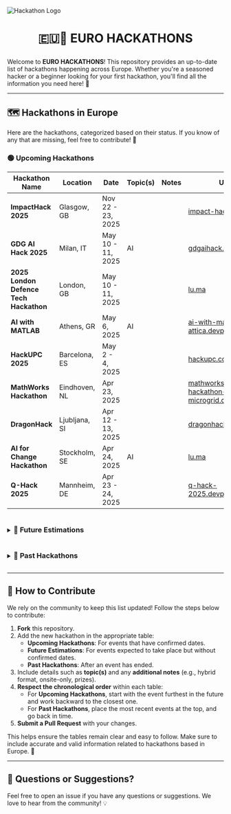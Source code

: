 ![Hackathon Logo](https://user-images.githubusercontent.com/36594527/117592199-10730800-b17b-11eb-84f8-4ffcae8116d4.png)

# <p align="center">🇪🇺🚀 EURO HACKATHONS</p>

Welcome to **EURO HACKATHONS**! This repository provides an up-to-date list of hackathons happening across Europe.
Whether you're a seasoned hacker or a beginner looking for your first hackathon, you'll find all the information you
need here! 🎉

---

## 🗺️ Hackathons in Europe

Here are the hackathons, categorized based on their status. If you know of any that are missing, feel free to
contribute! 🙌

<h3>🟢 Upcoming Hackathons</h3>

| Hackathon Name                         | Location      | Date              | Topic(s) | Notes | URL                                                                                             |
| -------------------------------------- | ------------- | ----------------- | -------- | ----- | ----------------------------------------------------------------------------------------------- |
| **ImpactHack 2025**                    | Glasgow, GB   | Nov 22 - 23, 2025 |          |       | [impact-hack.com](https://impact-hack.com/)                                                     |
| **GDG AI Hack 2025**                   | Milan, IT     | May 10 - 11, 2025 | AI       |       | [gdgaihack.com](https://www.gdgaihack.com/)                                                     |
| **2025 London Defence Tech Hackathon** | London, GB    | May 10 - 11, 2025 |          |       | [lu.ma](https://lu.ma/5obp6mve)                                                                 |
| **AI with MATLAB**                     | Athens, GR    | May 6, 2025       | AI       |       | [ai-with-matlab-west-attica.devpost.com](https://ai-with-matlab-west-attica.devpost.com/)       |
| **HackUPC 2025**                       | Barcelona, ES | May 2 - 4, 2025   |          |       | [hackupc.com](https://hackupc.com/)                                                             |
| **MathWorks Hackathon**                | Eindhoven, NL | Apr 23, 2025      |          |       | [mathworks-hackathon-microgrid.devpost.com](https://mathworks-hackathon-microgrid.devpost.com/) |
| **DragonHack**                         | Ljubljana, SI | Apr 12 - 13, 2025 |          |       | [dragonhack.si](https://dragonhack.si/)                                                         |
| **AI for Change Hackathon**            | Stockholm, SE | Apr 24, 2025      | AI       |       | [lu.ma](https://lu.ma/ctqhbtil)                                                                 |
| **Q-Hack 2025**                        | Mannheim, DE  | Apr 23 - 24, 2025 |          |       | [q-hack-2025.devpost.com](https://q-hack-2025.devpost.com/)                                     |

<details>
<summary><h3 style="display:inline-block">🔵 Future Estimations</h3></summary>

| Hackathon Name | Location   | Estimated Date  | Topic(s) | Notes  | URL                                       |
| -------------- | ---------- | --------------- | -------- | ------ | ----------------------------------------- |
| **HackZurich** | Zurich, CH | Mid Sep, 2025   |          | Onsite | [hackzurich.com](https://hackzurich.com/) |
| **ICHack UK**  | London, GB | Early Feb, 2026 |          | Onsite | [ichack.org](https://ichack.org/)         |

</details>

<details>
<summary><h3 style="display:inline-block">🔴 Past Hackathons</h3></summary>

| Hackathon Name                                                    | Location         | Date                 | Topic(s)    | Notes  | URL                                                                                                                     |
| ----------------------------------------------------------------- | ---------------- | -------------------- | ----------- | ------ | ----------------------------------------------------------------------------------------------------------------------- |
| **Brainhack Rome 2025**                                           | Rome, IT         | Apr 8 - 11, 2025     |             |        | [brainhackrome.github.io](https://brainhackrome.github.io/)                                                             |
| **Quackathon**                                                    | Dundee, GB       | Mar 8 - 9, 2025      |             |        | [ducs.dev](https://ducs.dev/)                                                                                           |
| **European Builders League**                                      | Milan, IT        | Mar 8 - 9, 2025      |             |        | [lu.ma](https://lu.ma/milan-ebl)                                                                                        |
| **LeedsHack 25**                                                  | Leeds, GB        | Feb 8 - 9, 2025      |             |        | [luucompsoc.co.uk](https://luucompsoc.co.uk/leedshack)                                                                  |
| **Royal Hackaway v8**                                             | Egham, GB        | Feb 8 - 9, 2025      |             |        | [royalhackaway.com](https://www.royalhackaway.com/)                                                                     |
| **{Tech: Berlin} AI Hackathon #3**                                | Berlin, DE       | Apr 5 - 6, 2025      | AI          |        | [lu.ma](https://lu.ma/tech-berlin)                                                                                      |
| **Hackathon: from LLMs to AGENTIC AI**                            | Paris, FR        | Apr 5 - 6, 2025      | AI          |        | [lu.ma](https://lu.ma/shun5uky)                                                                                         |
| **Dark Patterns AI Hackathon**                                    | Zurich, CH       | Apr 4 - 6, 2025      | AI          |        | [lu.ma](https://lu.ma/yf9l20g2)                                                                                         |
| **AI Hackathon**                                                  | Zurich, CH       | Apr 11, 2025         | AI          |        | [lu.ma](https://lu.ma/9cnht5pc)                                                                                         |
| **Mistral AI Robotics Hackathon**                                 | Paris, FR        | Apr 11, 2025         | AI          |        | [lu.ma](https://lu.ma/roboticshack)                                                                                     |
| **Delft Hackathon**                                               | Amsterdam, NL    | Apr 5, 2025          |             |        | [lu.ma](https://lu.ma/delft-ebl)                                                                                        |
| **Damm x EHub Hackathon**                                         | Barcelona, ES    | Apr 4, 2025          |             |        | [lu.ma](https://lu.ma/7d29o3hp)                                                                                         |
| **AI for Change Hackathon**                                       | Stockholm, SE    | Apr 2, 2025          |             |        | [lu.ma](https://lu.ma/ctqhbtil)                                                                                         |
| **EU Startup Policy Hackathon**                                   | Brussels, BE     | Mar 28, 2025         |             |        | [lu.ma](https://lu.ma/fulj9bp7)                                                                                         |
| **CODE HackDay**                                                  | Berlin, DE       | Mar 15, 2025         |             |        | [lu.ma](https://lu.ma/obori6kd)                                                                                         |
| **HackParty 2025**                                                | Rome, IT         | Mar 14, 2025         |             |        | [picampus.it](https://picampus.it/events/hackparty-2025/)                                                               |
| **Master Dev France**                                             | Paris, FC        | Mar 12, 2025         |             |        | [dev.events](https://dev.events/conferences/master-dev-de-france-hv4nlmbu)                                              |
| **AI for Connectivity Hackathon II: Building Resilient Networks** | Barcelona, ES    | Feb 28 - Mar 2, 2025 |             |        | [lablab.ai](https://lablab.ai/event/ai-for-connectivity-hackathon-building-resilient-networks)                          |
| **DUWiT Hacks**                                                   | Durham, GB       | Mar 1 - 2, 2025      |             |        | [duwithacks.com](https://duwithacks.com/)                                                                               |
| **IC Hack UK**                                                    | London, GB       | Feb 1 - 2, 2025      |             |        | [ichack.org](https://ichack.org/)                                                                                       |
| **Data-Driven VC Hackathon**                                      | Paris, FR        | Jan 15, 2025         |             |        | [lu.ma](https://lu.ma/v6gmtjf0)                                                                                         |
| **Berlin Builders x Buena Hackathon**                             | Berlin, DE       | Dec 14, 2024         |             |        | [lu.ma](https://lu.ma/18z0thox)                                                                                         |
| **AI Hack Night**                                                 | Berlin, DE       | Dec 12, 2024         |             |        | [lu.ma](https://lu.ma/hacknight-berlin-12-12-24)                                                                        |
| **AI with MATLAB**                                                | Thessaloniki, GR | Dec 10, 2024         |             |        | [aristotle-hackathon.devpost.com](https://aristotle-hackathon.devpost.com/)                                             |
| **Bio x AI Hack**                                                 | Paris, FR        | Dec 7, 2024          |             |        | [lu.ma](https://lu.ma/nmqgrfws)                                                                                         |
| **CODE HackDay**                                                  | Berlin, DE       | Dec 6, 2024          |             |        | [lu.ma](https://lu.ma/32h2czrx)                                                                                         |
| **LauzHack**                                                      | Lausanne, CH     | Nov 30 - Dec 1, 2024 |             |        | [lauzhack.com](https://lauzhack.com/)                                                                                   |
| **Llama Impact Hackathon**                                        | Rome, IT         | Nov 29 - Dec 1, 2024 | AI          | Hybrid | [lablab.ai](https://lablab.ai/event/llama-impact-hackathon-rome)                                                        |
| **Hack.Commit.Push**                                              | Lucerne, CH      | Nov 23, 2024         | Open Source |        | [dev.events](https://dev.events/conferences/hack-commit-push-dzq1ba1)                                                   |
| **Hack Day**                                                      | Cambridge, GB    | Oct 27, 2024         |             |        | [lu.ma](https://lu.ma/o07b5s8m)                                                                                         |
| **Cloudflight Coding Contest**                                    | Košice, SK       | Oct 25, 2024         |             |        | [codingcontest.org](https://register.codingcontest.org/listing/44-2024-10-25)                                           |
| **HacktoberFest**                                                 | Camerino, IT     | Oct 16, 2024         |             |        | [eventbrite.com](https://www.eventbrite.com/e/hacktoberfest-2024-tickets-1028950678177?aff=ebdssbdestsearch&keep_tld=1) |
| **GreatUniHack**                                                  | Manchester, GB   | Nov 9-10, 2024       |             |        | [greatunihack.com](https://greatunihack.com/)                                                                           |
| **Junction 2024**                                                 | Helsinki, FI     | Nov 8-10, 2024       |             |        | [junction.com](https://www.junction2024.com/)                                                                           |
| **UniHack**                                                       | Timisoara, RO    | Nov 7-10, 2024       |             |        | [unihack.eu](https://unihack.eu/)                                                                                       |
| **Hack START Munich**                                             | Munich, DE       | Dec 7 - 8, 2024      |             |        | [lu.ma](https://lu.ma/75nme2q3)                                                                                         |
| **IATA ONE Record Hackathon**                                     | Istanbul, TU     | Oct 5-6, 2024        |             |        | [devpost.com](https://onerecord-ist.devpost.com/?ref_feature=challenge&ref_medium=discover)                             |
| **IdeaHack!**                                                     | Vallendar, DE    | Oct 3-4, 2024        |             |        | [businessmeetstech.de](https://www.businessmeetstech.de/)                                                               |
| **ICHack UK**                                                     | London, GB       | Feb 3-4, 2024        |             |        | [ichack.org](https://ichack.org/)                                                                                       |
| **DurHack**                                                       | Durham, GB       | Nov 2-3, 2024        |             |        | [durhack.com](https://durhack.com/)                                                                                     |
| **Bio x AI**                                                      | London, GB       | Nov 2-3, 2024        |             |        | [lu.ma](https://lu.ma/nqem2kcg)                                                                                         |
| **WebVM: The hackathon II**                                       | Leeds, GB        | Apr 7 - 14, 2025     |             |        | [webvm-hackathon.devpost.com](https://webvm-hackathon.devpost.com/)                                                     |
| **European Defense Tech Hackathon**                               | Amsterdam, NL    | Mar 29 - 30, 2025    |             |        | [lu.ma](https://lu.ma/wl9nwnq2)                                                                                         |
| **birmingHack**                                                   | Birmingham, GB   | Mar 22 - 23, 2025    |             |        | [birminghack.com](https://birminghack.com/)                                                                             |
| **Hack of Tomorrow**                                              | Poznan, PL       | Mar 22 - 23, 2025    |             |        | [hack-of-tomorrow.devpost.com](https://hack-of-tomorrow.devpost.com/)                                                   |
| **Computer Vision Hackathon v.1**                                 | Espoo, FI        | Mar 21 - 23, 2025    |             |        | [lu.ma](https://lu.ma/xo5onsy7)                                                                                         |
| **HackHPI 2025**                                                  | Potsdam, DE      | Mar 21 - 22, 2025    |             |        | [hackhpi.org](https://hackhpi.org/)                                                                                     |
| **Start Hack**                                                    | St. Gallen, CH   | Mar 19 - 21, 2025    |             |        | [startglobal.org](https://www.startglobal.org/start-hack/home)                                                          |
| **IATA ONE Record Hackathon**                                     | Dublin, IE       | Feb 24 - 25, 2025    |             |        | [onerecord-dub.devpost.com](https://onerecord-dub.devpost.com/)                                                         |
| **HackSussex 2025**                                               | Brighton, GB     | Feb 22 - 23, 2025    |             |        | [hacksussex.com](https://www.hacksussex.com/events/hackathon)                                                           |
| **ElevenLabs Worldwide Hackathon**                                | London, GB       | Feb 22 - 23, 2025    |             | Hybrid | [hackathon.elevenlabs.io](https://hackathon.elevenlabs.io/)                                                             |
| **ElevenLabs Worldwide Hackathon**                                | Warsaw, PL       | Feb 22 - 23, 2025    |             | Hybrid | [hackathon.elevenlabs.io](https://hackathon.elevenlabs.io/)                                                             |
| **Aston Hack**                                                    | Birmingham, GB   | Feb 22 - 23, 2025    |             |        | [astonhack.co.uk](https://astonhack.co.uk/)                                                                             |
| **Hackapizza**                                                    | Milan, IT        | Jan 18 - 19, 2025    |             |        | [hackathon.datapizza.com](https://hackathon.datapizza.com/)                                                             |
| **HackaTUM**                                                      | Munich, DE       | Nov 22-24, 2024      |             |        | [hack.tum.de](https://hack.tum.de/)                                                                                     |
| **Odoo Hackathon**                                                | Ramillies, BE    | Nov 22-24, 2024      |             |        | [dev.events](https://dev.events/conferences/odoo-hackathon-hrkv-dq1)                                                    |
| **Consumer AI Edge Hackathon**                                    | Paris, FR        | Nov 22-23, 2024      |             |        | [lu.ma](https://lu.ma/g0fjf4mb)                                                                                         |
| **Pisa Quantum Fest**                                             | Pisa, IT         | Nov 21-22, 2024      |             |        | [pisa-quantum-festival.github.io](https://pisa-quantum-festival.github.io/)                                             |
| **Llama Impact Hackathon**                                        | London, GB       | Nov 16-17, 2024      | AI          |        | [partiful.com](https://partiful.com/e/1QAQBvswoEIgsWmUIiDY?)                                                            |
| **HackSheffield**                                                 | Sheffield, GB    | Nov 16-17, 2024      |             |        | [hacksheffield.uk](https://hacksheffield.uk/)                                                                           |
| **Neodata Hackatania 2**                                          | Catania, IT      | Nov 15-18, 2024      |             |        | [devpost.com](https://hackatania-2.devpost.com/)                                                                        |
| **The Raccoons Hackathon**                                        | Riga, LV         | Nov 15-17, 2024      |             |        | [dev.events](https://dev.events/conferences/the-raccoons-hackathon-2024-yhvrwzdy)                                       |
| **HackNotts**                                                     | Nottingham, GB   | Oct 26-27, 2024      |             |        | [hacknotts.com](https://www.hacknotts.com/)                                                                             |
| **Encode London**                                                 | London, GB       | Oct 25-27, 2024      |             |        | [encode.club](https://www.encode.club/encodelondon-24)                                                                  |
| **NNE AI & ML Hackathon**                                         | Copenhagen, DE   | Oct 15-18, 2024      |             |        | [nne.com](https://www.nne.com/hackathon-2024)                                                                           |
| **Mistral AI x Alan Healthcare**                                  | Paris, FR        | Oct 12-13, 2024      | AI          |        | [partiful.com](https://partiful.com/e/ysBoxA0GtDFiYMSka0o7)                                                             |

</details>

---

## 🤝 How to Contribute

We rely on the community to keep this list updated! Follow the steps below to contribute:

1. **Fork** this repository.
2. Add the new hackathon in the appropriate table:
   - **Upcoming Hackathons**: For events that have confirmed dates.
   - **Future Estimations**: For events expected to take place but without confirmed dates.
   - **Past Hackathons**: After an event has ended.
3. Include details such as **topic(s)** and any **additional notes** (e.g., hybrid format, onsite-only, prizes).
4. **Respect the chronological order** within each table:
   - For **Upcoming Hackathons**, start with the event furthest in the future and work backward to the closest one.
   - For **Past Hackathons**, place the most recent events at the top, and go back in time.
5. **Submit a Pull Request** with your changes.

This helps ensure the tables remain clear and easy to follow. Make sure to include accurate and valid information
related to hackathons based in Europe. 🙏

---

## 💬 Questions or Suggestions?

Feel free to open an issue if you have any questions or suggestions. We love to hear from the community! 💡
